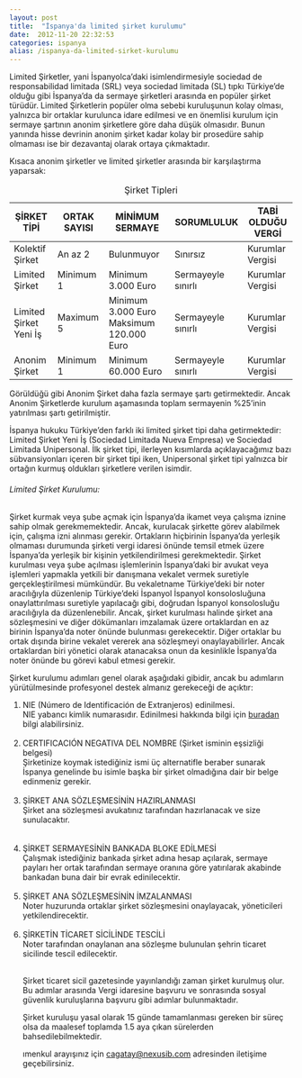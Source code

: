 ```yaml
---
layout: post
title:  "İspanya'da limited şirket kurulumu"
date:  2012-11-20 22:32:53
categories: ispanya
alias: /ispanya-da-limited-sirket-kurulumu
---
```

<p>Limited Şirketler, yani İspanyolca’daki isimlendirmesiyle sociedad de responsabilidad limitada (SRL) veya sociedad limitada (SL) tıpkı Türkiye’de olduğu gibi İspanya’da da sermaye şirketleri arasında en popüler şirket türüdür. Limited Şirketlerin popüler olma sebebi kuruluşunun kolay olması, yalnızca bir ortaklar kurulunca idare edilmesi ve en önemlisi kurulum için sermaye şartının anonim şirketlere göre daha düşük olmasıdır. Bunun yanında hisse devrinin anonim şirket kadar kolay bir prosedüre sahip olmaması ise bir dezavantaj olarak ortaya çıkmaktadır.</p>

<p>Kısaca anonim şirketler ve limited şirketler arasında bir karşılaştırma yaparsak:</p>


<table class="table table-bordered table-hover">
<caption>Şirket Tipleri</caption>
 <thead>
<tr>

<th>ŞİRKET TİPİ</th>
<th>ORTAK SAYISI</th>
<th>MİNİMUM SERMAYE</th>
<th>SORUMLULUK</th>
<th>TABİ OLDUĞU VERGİ</th>
</tr>
</thead>
<tbody>
<tr class="tabla">
<td>Kolektif Şirket</td>
<td>An az 2</td>
<td>Bulunmuyor</td>
<td>Sınırsız</td>
<td>Kurumlar Vergisi</td>
</tr>
<tr class="tabla">
<td>Limited Şirket</td>
<td>Minimum 1</td>
<td>Minimum 3.000 Euro</td>
<td>Sermayeyle sınırlı</td>
<td>Kurumlar Vergisi</td>
</tr>
<tr class="tabla">
<td>Limited Şirket Yeni İş</td>
<td>Maximum 5</td>
<td>Minimum 3.000 Euro Maksimum 120.000 Euro</td>
<td>Sermayeyle sınırlı</td>
<td>Kurumlar Vergisi</td>
</tr>
<tr class="tabla">
<td>Anonim Şirket</td>
<td>Minimum 1</td>
<td>Minimum 60.000 Euro</td>
<td>Sermayeyle sınırlı</td>
<td>Kurumlar Vergisi</td>
</tr>

</tbody>
</table>


<p>Görüldüğü gibi Anonim Şirket daha fazla sermaye şartı getirmektedir. Ancak Anonim Şirketlerde kurulum aşamasında toplam sermayenin %25’inin yatırılması şartı getirilmiştir.</p>
<p>İspanya hukuku Türkiye’den farklı iki limited şirket tipi daha getirmektedir: Limited Şirket Yeni İş (Sociedad Limitada Nueva Empresa) ve Sociedad Limitada Unipersonal. İlk şirket tipi, ilerleyen kısımlarda açıklayacağımız bazı sübvansiyonları içeren bir şirket tipi iken, Unipersonal şirket tipi yalnızca bir ortağın kurmuş oldukları şirketlere verilen isimdir.</p>

<h6>Limited Şirket Kurulumu:</h6>

<p>Şirket kurmak veya şube açmak için İspanya’da ikamet veya çalışma iznine sahip olmak gerekmemektedir. Ancak, kurulacak şirkette görev alabilmek için, çalışma izni alınması gerekir. Ortakların hiçbirinin İspanya’da yerleşik olmaması durumunda şirketi vergi idaresi önünde temsil etmek üzere İspanya’da yerleşik bir kişinin yetkilendirilmesi gerekmektedir. Şirket kurulması  veya şube açılması işlemlerinin İspanya’daki bir avukat veya işlemleri yapmakla yetkili bir danışmana vekalet vermek suretiyle gerçekleştirilmesi mümkündür. Bu vekaletname Türkiye’deki bir noter aracılığıyla düzenlenip Türkiye’deki İspanyol İspanyol konsolosluğuna onaylattırılması suretiyle yapılacağı gibi, doğrudan İspanyol konsolosluğu aracılığıyla da düzenlenebilir.  Ancak, şirket kurulması halinde şirket ana sözleşmesini ve diğer dökümanları imzalamak üzere ortaklardan en az birinin İspanya’da noter önünde bulunması gerekecektir. Diğer ortaklar bu ortak dışında birine vekalet vererek ana sözleşmeyi onaylayabilirler. Ancak ortaklardan biri yönetici olarak atanacaksa onun da kesinlikle İspanya’da noter önünde bu görevi kabul etmesi gerekir.</p>

<p>Şirket kurulumu adımları genel olarak aşağıdaki gibidir, ancak bu adımların yürütülmesinde profesyonel destek almanız gerekeceği de açıktır:</p>
<ol>
<li>NIE (Número de Identificación de Extranjeros) edinilmesi.<br />
NIE yabancı kimlik numarasıdır. Edinilmesi hakkında bilgi için <a href="/nie-nedir-nasil-alinir" target="_blank">buradan</a> bilgi alabilirsiniz.<br /><br /></li>
<li>CERTIFICACIÓN NEGATIVA DEL NOMBRE (Şirket isminin eşsizliği belgesi)<br />
Şirketinize koymak istediğiniz ismi üç alternatifle beraber sunarak İspanya genelinde bu isimle başka bir şirket olmadığına dair bir belge edinmeniz gerekir.<br /><br /></li>
<li>ŞİRKET ANA SÖZLEŞMESİNİN HAZIRLANMASI<br />
Şirket ana sözleşmesi avukatınız tarafından hazırlanacak ve size sunulacaktır.<br /><br /><br /></li>
<li>ŞİRKET SERMAYESİNİN BANKADA BLOKE EDİLMESİ<br />
Çalışmak istediğiniz bankada şirket adına hesap açılarak, sermaye payları her ortak tarafından sermaye oranına göre yatırılarak akabinde bankadan buna dair bir evrak edinilecektir.<br /><br /></li>
<li>ŞİRKET ANA SÖZLEŞMESİNİN İMZALANMASI<br />
Noter huzurunda ortaklar şirket sözleşmesini onaylayacak, yöneticileri yetkilendirecektir. <br /><br /></li>
<li>ŞİRKETİN TİCARET SİCİLİNDE TESCİLİ<br />
Noter tarafından onaylanan ana sözleşme bulunulan şehrin ticaret sicilinde tescil edilecektir.<br /><br /></li>

<p>Şirket ticaret sicil gazetesinde yayınlandığı zaman şirket kurulmuş olur.
Bu adımlar arasında Vergi idaresine başvuru ve sonrasında sosyal güvenlik kuruluşlarına başvuru gibi adımlar bulunmaktadır.</p>

<p>Şirket kuruluşu yasal olarak 15 günde tamamlanması gereken bir süreç olsa da maalesef toplamda 1.5 aya çıkan sürelerden bahsedilebilmektedir.</p>ımenkul arayışınız için <a href="mailto:cagatay@nexusib.com">cagatay@nexusib.com</a> adresinden iletişime geçebilirsiniz.</p>